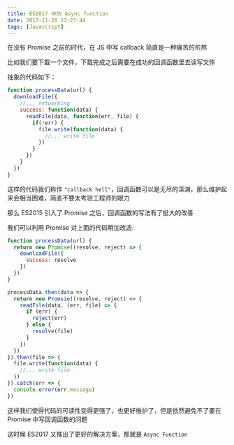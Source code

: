 ```yaml
---
title: ES2017 中的 Async function
date: 2017-11-28 23:27:44
tags: [Javascript]
---
```


在没有 Promise 之前的时代，在 JS 中写 callback 简直是一种痛苦的煎熬

比如我们要下载一个文件，下载完成之后需要在成功的回调函数里去读写文件

抽象的代码如下：

``` js
function processData(url) {
  downloadFile({
    //... networking
    success: function(data) {
      readFile(data, function(err, file) {
        if(!err) {
          file.write(function(data) {
            //... write file
          })
        }
      })
    }
  })
}
```

这样的代码我们称作 `"callback hell"`，回调函数可以是无尽的深渊，那么维护起来会相当困难，简直不要太考验工程师的眼力

那么 ES2015 引入了 Promise 之后，回调函数的写法有了挺大的改善

我们可以利用 Promise 对上面的代码稍加改造:

``` js
function processData(url) {
  return new Promise((resolve, reject) => {
    downloadFile({
      success: resolve
    })
  })
}

processData.then(data => {
  return new Promsie((resolve, reject) => {
    readFile(data, (err, file) => {
      if (err) {
        reject(err)
      } else {
        resolve(file)
      }
    })
  })
}).then(file => {
  file.write(function(data) {
    //... write file
  })
}).catch(err => {
  console.error(err.message)
})
```

这样我们使得代码的可读性变得更强了，也更好维护了，但是依然避免不了要在 Promise 中写回调函数的问题

这时候 ES2017 又推出了更好的解决方案，那就是 `Async Function`